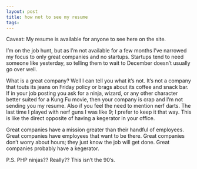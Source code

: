 ```yaml
---
layout: post
title: how not to see my resume
tags: 
---
```

Caveat: My resume is available for anyone to see here on the site.

I’m on the job hunt, but as I’m not available for a few months I’ve narrowed my focus to only great companies and no startups. Startups tend to need someone like yesterday, so telling them to wait to December doesn’t usually go over well.

What is a great company? Well I can tell you what it’s not. It’s not a company that touts its jeans on Friday policy or brags about its coffee and snack bar. If in your job posting you ask for a ninja, wizard, or any other character better suited for a Kung Fu movie, then your company is crap and I’m not sending you my resume. Also if you feel the need to mention nerf darts. The last time I played with nerf guns I was like 9; I prefer to keep it that way. This is like the direct opposite of having a kegerator in your office.

Great companies have a mission greater than their handful of employees. Great companies have employees that want to be there. Great companies don’t worry about hours; they just know the job will get done. Great companies probably have a kegerator.

P.S. PHP ninjas?? Really?? This isn’t the 90’s.
